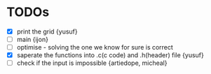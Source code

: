 
# TODOs
- [x] print the grid {yusuf}
- [ ] main {ijon} 
- [ ] optimise - solving the one we know for sure is correct
- [x] saperate the functions into .c(c code) and .h(header) file {yusuf}
- [ ] check if the input is impossible    {artiedope, micheal}

